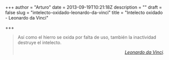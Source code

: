+++
author = "Arturo"
date = 2013-09-19T10:21:18Z
description = ""
draft = false
slug = "intelecto-oxidado-leonardo-da-vinci"
title = "Intelecto oxidado - Leonardo da Vinci"

+++

<blockquote>
Así como el hierro se oxida por falta de uso, también la inactividad destruye el intelecto.
<p style="text-align: right;"><cite><a href="http://es.wikipedia.org/wiki/Leonardo_da_Vinci">Leonardo da Vinci</a>.</cite></p>
</blockquote>